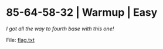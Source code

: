 # 85-64-58-32 | Warmup | Easy

*I got all the way to fourth base with this one!*

File: [flag.txt](flag.txt)

